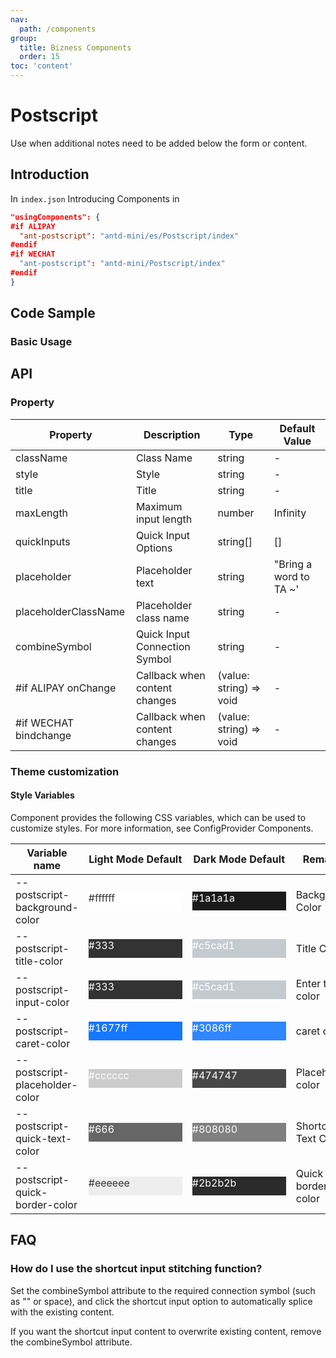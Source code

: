 ```yaml
---
nav:
  path: /components
group:
  title: Bizness Components
  order: 15
toc: 'content'
---
```


# Postscript

Use when additional notes need to be added below the form or content.

## Introduction

In `index.json` Introducing Components in

```json
"usingComponents": {
#if ALIPAY
  "ant-postscript": "antd-mini/es/Postscript/index"
#endif
#if WECHAT
  "ant-postscript": "antd-mini/Postscript/index"
#endif
}
```

## Code Sample

### Basic Usage

<code src='../../demo/pages/Postscript/index'></code>

## API

### Property

| Property                  | Description             | Type                    | Default Value            |
| --------------------- | ---------------- | ----------------------- | ----------------- |
| className             | Class Name             | string                  | -                 |
| style                 | Style             | string                  | -                 |
| title                 | Title             | string                  | -                 |
| maxLength             | Maximum input length     | number                  | Infinity          |
| quickInputs           | Quick Input Options     | string[]                | []                |
| placeholder           | Placeholder text       | string                  | "Bring a word to TA ~' |
| placeholderClassName  | Placeholder class name       | string                  | -                 |
| combineSymbol         | Quick Input Connection Symbol | string                  | -                 |
| #if ALIPAY onChange   | Callback when content changes | (value: string) => void | -                 |
| #if WECHAT bindchange | Callback when content changes | (value: string) => void | -                 |

### Theme customization

#### Style Variables

Component provides the following CSS variables, which can be used to customize styles. For more information, see ConfigProvider Components.

| Variable name                          | Light Mode Default                                                                                    | Dark Mode Default                                                                                    | Remarks         |
| ------------------------------- | ------------------------------------------------------------------------------------------------- | ------------------------------------------------------------------------------------------------- | ------------ |
| --postscript-background-color   | <div style="width: 150px; height: 30px; background-color: #ffffff; color: #333;">#ffffff</div>    | <div style="width: 150px; height: 30px; background-color: #1a1a1a; color: #ffffff;">#1a1a1a</div> | Background Color     |
| --postscript-title-color        | <div style="width: 150px; height: 30px; background-color: #333; color: #ffffff;">#333</div>       | <div style="width: 150px; height: 30px; background-color: #c5cad1; color: #ffffff;">#c5cad1</div> | Title Color     |
| --postscript-input-color        | <div style="width: 150px; height: 30px; background-color: #333; color: #ffffff;">#333</div>       | <div style="width: 150px; height: 30px; background-color: #c5cad1; color: #ffffff;">#c5cad1</div> | Enter text color |
| --postscript-caret-color        | <div style="width: 150px; height: 30px; background-color: #1677ff; color: #ffffff;">#1677ff</div> | <div style="width: 150px; height: 30px; background-color: #3086ff; color: #ffffff;">#3086ff</div> | caret color   |
| --postscript-placeholder-color  | <div style="width: 150px; height: 30px; background-color: #cccccc; color: #ffffff;">#cccccc</div> | <div style="width: 150px; height: 30px; background-color: #474747; color: #ffffff;">#474747</div> | Placeholder color   |
| --postscript-quick-text-color   | <div style="width: 150px; height: 30px; background-color: #666; color: #ffffff;">#666</div>       | <div style="width: 150px; height: 30px; background-color: #808080; color: #ffffff;">#808080</div> | Shortcut Text Color |
| --postscript-quick-border-color | <div style="width: 150px; height: 30px; background-color: #eeeeee; color: #333;">#eeeeee</div>    | <div style="width: 150px; height: 30px; background-color: #2b2b2b; color: #ffffff;">#2b2b2b</div> | Quick border color |

## FAQ

### How do I use the shortcut input stitching function?

Set the combineSymbol attribute to the required connection symbol (such as "" or space), and click the shortcut input option to automatically splice with the existing content.

If you want the shortcut input content to overwrite existing content, remove the combineSymbol attribute.
